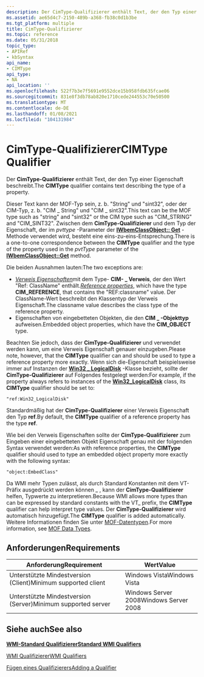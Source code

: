 ```yaml
---
description: Der CimType-Qualifizierer enthält Text, der den Typ einer Eigenschaft beschreibt.
ms.assetid: ae65d4c7-2150-489b-a368-fb38c0d1b3be
ms.tgt_platform: multiple
title: CimType-Qualifizierer
ms.topic: reference
ms.date: 05/31/2018
topic_type:
- APIRef
- kbSyntax
api_name:
- CIMType
api_type:
- NA
api_location: ''
ms.openlocfilehash: 522f7b3e7f5691e9552dce15b958fdb635fcae06
ms.sourcegitcommit: 831e8f3db78ab820e1710cede244553c70e50500
ms.translationtype: MT
ms.contentlocale: de-DE
ms.lasthandoff: 01/08/2021
ms.locfileid: "104131984"
---
```

# <a name="cimtype-qualifier"></a><span data-ttu-id="35dc4-103">CimType-Qualifizierer</span><span class="sxs-lookup"><span data-stu-id="35dc4-103">CIMType Qualifier</span></span>

<span data-ttu-id="35dc4-104">Der **CimType-Qualifizierer** enthält Text, der den Typ einer Eigenschaft beschreibt.</span><span class="sxs-lookup"><span data-stu-id="35dc4-104">The **CIMType** qualifier contains text describing the type of a property.</span></span>

<span data-ttu-id="35dc4-105">Dieser Text kann der MOF-Typ sein, z. b. "String" und "sint32", oder der CIM-Typ, z. b. "CIM \_ String" und "CIM \_ sint32".</span><span class="sxs-lookup"><span data-stu-id="35dc4-105">This text can be the MOF type such as "string" and "sint32" or the CIM type such as "CIM\_STRING" and "CIM\_SINT32".</span></span> <span data-ttu-id="35dc4-106">Zwischen dem **CimType-Qualifizierer** und dem Typ der Eigenschaft, der im *pvttype* -Parameter der [**IWbemClassObject:: Get**](/windows/desktop/api/WbemCli/nf-wbemcli-iwbemclassobject-get) -Methode verwendet wird, besteht eine eins-zu-eins-Entsprechung.</span><span class="sxs-lookup"><span data-stu-id="35dc4-106">There is a one-to-one correspondence between the **CIMType** qualifier and the type of the property used in the *pvtType* parameter of the [**IWbemClassObject::Get**](/windows/desktop/api/WbemCli/nf-wbemcli-iwbemclassobject-get) method.</span></span>

<span data-ttu-id="35dc4-107">Die beiden Ausnahmen lauten:</span><span class="sxs-lookup"><span data-stu-id="35dc4-107">The two exceptions are:</span></span>

-   <span data-ttu-id="35dc4-108">[*Verweis Eigenschaften*](gloss-r.md)mit dem Type- **CIM- \_ Verweis**, der den Wert "Ref: ClassName" enthält.</span><span class="sxs-lookup"><span data-stu-id="35dc4-108">[*Reference properties*](gloss-r.md), which have the type **CIM\_REFERENCE**, that contains the "REF:classname" value.</span></span> <span data-ttu-id="35dc4-109">Der ClassName-Wert beschreibt den Klassentyp der Verweis Eigenschaft.</span><span class="sxs-lookup"><span data-stu-id="35dc4-109">The classname value describes the class type of the reference property.</span></span>
-   <span data-ttu-id="35dc4-110">Eigenschaften von eingebetteten Objekten, die den **CIM \_ -Objekttyp** aufweisen.</span><span class="sxs-lookup"><span data-stu-id="35dc4-110">Embedded object properties, which have the **CIM\_OBJECT** type.</span></span>

<span data-ttu-id="35dc4-111">Beachten Sie jedoch, dass der **CimType-Qualifizierer** und verwendet werden kann, um eine Verweis Eigenschaft genauer einzugeben.</span><span class="sxs-lookup"><span data-stu-id="35dc4-111">Please note, however, that the **CIMType** qualifier can and should be used to type a reference property more exactly.</span></span> <span data-ttu-id="35dc4-112">Wenn sich die-Eigenschaft beispielsweise immer auf Instanzen der [**Win32 \_ LogicalDisk**](/windows/desktop/CIMWin32Prov/win32-logicaldisk) -Klasse bezieht, sollte der **CimType-Qualifizierer** auf Folgendes festgelegt werden:</span><span class="sxs-lookup"><span data-stu-id="35dc4-112">For example, if the property always refers to instances of the [**Win32\_LogicalDisk**](/windows/desktop/CIMWin32Prov/win32-logicaldisk) class, its **CIMType** qualifier should be set to:</span></span>


```mof
"ref:Win32_LogicalDisk"
```



<span data-ttu-id="35dc4-113">Standardmäßig hat der **CimType-Qualifizierer** einer Verweis Eigenschaft den Typ **ref**.</span><span class="sxs-lookup"><span data-stu-id="35dc4-113">By default, the **CIMType** qualifier of a reference property has the type **ref**.</span></span>

<span data-ttu-id="35dc4-114">Wie bei den Verweis Eigenschaften sollte der **CimType-Qualifizierer** zum Eingeben einer eingebetteten Objekt Eigenschaft genau mit der folgenden Syntax verwendet werden:</span><span class="sxs-lookup"><span data-stu-id="35dc4-114">As with reference properties, the **CIMType** qualifier should used to type an embedded object property more exactly with the following syntax:</span></span>


```mof
"object:EmbedClass"
```



<span data-ttu-id="35dc4-115">Da WMI mehr Typen zulässt, als durch Standard Konstanten mit dem VT-Präfix ausgedrückt werden können \_ , kann der **CimType-Qualifizierer** helfen, Typwerte zu interpretieren.</span><span class="sxs-lookup"><span data-stu-id="35dc4-115">Because WMI allows more types than can be expressed by standard constants with the VT\_ prefix, the **CIMType** qualifier can help interpret type values.</span></span> <span data-ttu-id="35dc4-116">Der **CimType-Qualifizierer** wird automatisch hinzugefügt.</span><span class="sxs-lookup"><span data-stu-id="35dc4-116">The **CIMType** qualifier is added automatically.</span></span> <span data-ttu-id="35dc4-117">Weitere Informationen finden Sie unter [MOF-Datentypen](mof-data-types.md).</span><span class="sxs-lookup"><span data-stu-id="35dc4-117">For more information, see [MOF Data Types](mof-data-types.md).</span></span>

## <a name="requirements"></a><span data-ttu-id="35dc4-118">Anforderungen</span><span class="sxs-lookup"><span data-stu-id="35dc4-118">Requirements</span></span>



| <span data-ttu-id="35dc4-119">Anforderung</span><span class="sxs-lookup"><span data-stu-id="35dc4-119">Requirement</span></span> | <span data-ttu-id="35dc4-120">Wert</span><span class="sxs-lookup"><span data-stu-id="35dc4-120">Value</span></span> |
|-------------------------------------|--------------------------------|
| <span data-ttu-id="35dc4-121">Unterstützte Mindestversion (Client)</span><span class="sxs-lookup"><span data-stu-id="35dc4-121">Minimum supported client</span></span><br/> | <span data-ttu-id="35dc4-122">Windows Vista</span><span class="sxs-lookup"><span data-stu-id="35dc4-122">Windows Vista</span></span><br/>       |
| <span data-ttu-id="35dc4-123">Unterstützte Mindestversion (Server)</span><span class="sxs-lookup"><span data-stu-id="35dc4-123">Minimum supported server</span></span><br/> | <span data-ttu-id="35dc4-124">Windows Server 2008</span><span class="sxs-lookup"><span data-stu-id="35dc4-124">Windows Server 2008</span></span><br/> |



## <a name="see-also"></a><span data-ttu-id="35dc4-125">Siehe auch</span><span class="sxs-lookup"><span data-stu-id="35dc4-125">See also</span></span>

<dl> <dt>

[<span data-ttu-id="35dc4-126">**WMI-Standard Qualifizierer**</span><span class="sxs-lookup"><span data-stu-id="35dc4-126">**Standard WMI Qualifiers**</span></span>](standard-wmi-qualifiers.md)
</dt> <dt>

[<span data-ttu-id="35dc4-127">WMI Qualifizierer</span><span class="sxs-lookup"><span data-stu-id="35dc4-127">WMI Qualifiers</span></span>](wmi-qualifiers.md)
</dt> <dt>

[<span data-ttu-id="35dc4-128">Fügen eines Qualifizierers</span><span class="sxs-lookup"><span data-stu-id="35dc4-128">Adding a Qualifier</span></span>](adding-a-qualifier.md)
</dt> </dl>

 

